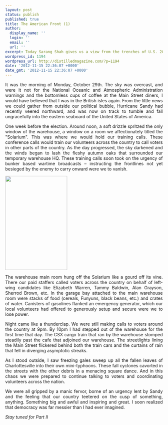 ```yaml
---
layout: post
status: publish
published: true
title: The American Front (1)
author:
  display_name: ''
  login: ''
  email: ''
  url: ''
excerpt: Today Sarang Shah gives us a view from the trenches of U.S. 2012 elections.
wordpress_id: 1194
wordpress_url: http://distilledmagazine.com/?p=1194
date: '2012-11-15 22:36:07 +0000'
date_gmt: '2012-11-15 22:36:07 +0000'
---
```

<p style="text-align: justify;">It was the morning of Monday, October 29th. The sky was overcast, and were it not for the National Oceanic and Atmospheric Administration warnings and the bottomless cups of coffee at the Main Street diners, I would have believed that I was in the British isles again. From the little news we could gather from outside our political bubble, Hurricane Sandy had recently veered northward, and was now on track to tumble and fall ungracefully into the eastern seaboard of the United States of America.</p>
<p style="text-align: justify;">One week before the election. Around noon, a soft drizzle spritzed the only window of the warehouse, a window on a room we affectionately titled the "Solarium". This was where we would hold our training calls. These conference calls would train our volunteers across the country to call voters in other parts of the country. As the day progressed, the sky darkened and the winds began to lash the fleshy autumn oaks that surrounded our temporary warehouse HQ. These training calls soon took on the urgency of bunker based wartime broadcasts – instructing the frontlines not yet besieged by the enemy to carry onward were we to vanish.</p>
<p style="text-align: justify;"><!--column--><a href="http://distilledmagazine.com/wp-content/uploads/2012/11/Charlottesville_Pavilion_sunrise.jpg"><img class="aligncenter size-medium wp-image-1257" title="Charlottesville_Pavilion_sunrise" alt="" src="http://distilledmagazine.com/wp-content/uploads/2012/11/Charlottesville_Pavilion_sunrise-198x300.jpg" width="198" height="300" /></a></p>
<p style="text-align: justify;">The warehouse main room hung off the Solarium like a gourd off its vine. There our paid staffers called voters across the country on behalf of left-wing candidates like Elizabeth Warren, Tammy Baldwin, Alan Grayson, Sherrod Brown, etc. In the garage bay attached to the main warehouse room were stacks of food (cereals, Funyuns, black beans, etc.) and crates of water. Canisters of gasolines flanked an emergency generator, which our local volunteers had offered to generously setup and secure were we to lose power.<br />
<!--column--></p>
<p style="text-align: justify;">Night came like a thunderclap. We were still making calls to voters around the country at 9pm. By 10pm I had stepped out of the warehouse for the first time that day. The CSX cargo train that ran by the warehouse stomped steadily past the cafe that adjoined our warehouse. The streetlights lining the Main Street flickered behind both the train cars and the curtains of rain that fell in diverging asymptotic streaks.</p>
<p style="text-align: justify;">As I stood outside, I saw freezing gales sweep up all the fallen leaves of Charlottesville into their own mini-typhoons. These fall cyclones cavorted in the streets with the other debris in a menacing square dance. And in this chaos we were prepared to continue talking to voters and coordinating volunteers across the nation.</p>
<p style="text-align: justify;">We were all gripped by a manic fervor, borne of an urgency lent by Sandy and the feeling that our country teetered on the cusp of something, anything. Something big and awful and inspiring and great. I soon realized that democracy was far messier than I had ever imagined.</p>
<p style="text-align: justify;"><em>Stay tuned for Part II</em></p>
<p><!--column--></p>
